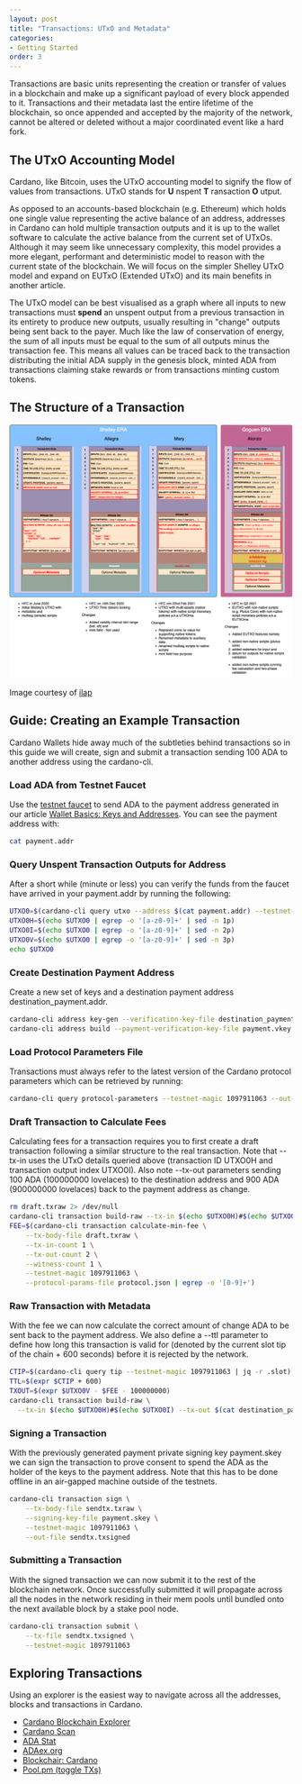 ```yaml
---
layout: post
title: "Transactions: UTxO and Metadata"
categories:
- Getting Started
order: 3
---
```


Transactions are basic units representing the creation or transfer of
values in a blockchain and make up a significant payload of every block
appended to it. Transactions and their metadata last the entire lifetime
of the blockchain, so once appended and accepted by the majority of the
network, cannot be altered or deleted without a major coordinated event
like a hard fork.

## The UTxO Accounting Model

Cardano, like Bitcoin, uses the UTxO accounting model to signify the
flow of values from transactions. UTxO stands for **U** nspent **T**
ransaction **O** utput.

As opposed to an accounts-based blockchain (e.g. Ethereum) which holds
one single value representing the active balance of an address,
addresses in Cardano can hold multiple transaction outputs and it is up
to the wallet software to calculate the active balance from the current
set of UTxOs. Although it may seem like unnecessary complexity, this
model provides a more elegant, performant and deterministic model to
reason with the current state of the blockchain. We will focus on the
simpler Shelley UTxO model and expand on EUTxO (Extended UTxO) and its
main benefits in another article.

The UTxO model can be best visualised as a graph where all inputs to new
transactions must **spend** an unspent output from a previous
transaction in its entirety to produce new outputs, usually resulting in
"change" outputs being sent back to the payer. Much like the law of
conservation of energy, the sum of all inputs must be equal to the sum
of all outputs minus the transaction fee. This means all values can be
traced back to the transaction distributing the initial ADA supply in
the genesis block, minted ADA from transactions claiming stake rewards
or from transactions minting custom tokens.

## The Structure of a Transaction

![](https://github.com/ilap/ShelleyStuffs/raw/master/images/ShelleyTransactionChanges4Gougen.png)

Image courtesy of [ilap](https://github.com/ilap)

## Guide: Creating an Example Transaction

Cardano Wallets hide away much of the subtleties behind transactions so
in this guide we will create, sign and submit a transaction sending 100
ADA to another address using the cardano-cli.

### Load ADA from Testnet Faucet

Use the [testnet
faucet](https://developers.cardano.org/en/testnets/cardano/tools/faucet/)
to send ADA to the payment address generated in our article [Wallet
Basics: Keys and
Addresses](https://learn.lovelace.academy/getting-started/keys-and-addresses/). You
can see the payment address with:

```bash
cat payment.addr
```

### Query Unspent Transaction Outputs for Address

After a short while (minute or less) you can verify the funds from the
faucet have arrived in your payment.addr by running the following:

```bash
UTXO0=$(cardano-cli query utxo --address $(cat payment.addr) --testnet-magic 1097911063 | sed -n 3p) 
UTXO0H=$(echo $UTXO0 | egrep -o '[a-z0-9]+' | sed -n 1p)
UTXO0I=$(echo $UTXO0 | egrep -o '[a-z0-9]+' | sed -n 2p)
UTXO0V=$(echo $UTXO0 | egrep -o '[a-z0-9]+' | sed -n 3p)
echo $UTXO0
```


### Create Destination Payment Address

Create a new set of keys and a destination payment address
destination\_payment.addr.

```bash
cardano-cli address key-gen --verification-key-file destination_payment.vkey --signing-key-file destination_payment.skey
cardano-cli address build --payment-verification-key-file payment.vkey --testnet-magic 1097911063 --out-file destination_payment.addr
```

### Load Protocol Parameters File

Transactions must always refer to the latest version of the Cardano
protocol parameters which can be retrieved by running:

```bash
cardano-cli query protocol-parameters --testnet-magic 1097911063 --out-file protocol.json 
```


### Draft Transaction to Calculate Fees

Calculating fees for a transaction requires you to first create a draft
transaction following a similar structure to the real transaction. Note
that --tx-in uses the UTxO details queried above (transaction ID UTXO0H
and transaction output index UTXO0I). Also note --tx-out parameters
sending 100 ADA (100000000 lovelaces) to the destination address and 900
ADA (900000000 lovelaces) back to the payment address as change.

```bash
rm draft.txraw 2> /dev/null
cardano-cli transaction build-raw --tx-in $(echo $UTXO0H)#$(echo $UTXO0I) --tx-out $(cat destination_payment.addr)+100000000 --tx-out $(cat payment.addr)+900000000 --ttl 0 --fee 0 --out-file draft.txraw
FEE=$(cardano-cli transaction calculate-min-fee \
    --tx-body-file draft.txraw \
    --tx-in-count 1 \
    --tx-out-count 2 \
    --witness-count 1 \
    --testnet-magic 1097911063 \
    --protocol-params-file protocol.json | egrep -o '[0-9]+')
```

### Raw Transaction with Metadata

With the fee we can now calculate the correct amount of change ADA to be
sent back to the payment address. We also define a --ttl parameter to
define how long this transaction is valid for (denoted by the current
slot tip of the chain + 600 seconds) before it is rejected by the
network.

```bash
CTIP=$(cardano-cli query tip --testnet-magic 1097911063 | jq -r .slot)
TTL=$(expr $CTIP + 600)
TXOUT=$(expr $UTXO0V - $FEE - 100000000) 
cardano-cli transaction build-raw \
  --tx-in $(echo $UTXO0H)#$(echo $UTXO0I) --tx-out $(cat destination_payment.addr)+100000000 --tx-out $(cat destination_payment.addr)+$(echo $TXOUT) --ttl $TTL --fee $FEE --out-file sendtx.txraw
```

### Signing a Transaction

With the previously generated payment private signing key payment.skey
we can sign the transaction to prove consent to spend the ADA as the
holder of the keys to the payment address. Note that this has to be done
offline in an air-gapped machine outside of the testnets.

```bash
cardano-cli transaction sign \
    --tx-body-file sendtx.txraw \
    --signing-key-file payment.skey \
    --testnet-magic 1097911063 \
    --out-file sendtx.txsigned
```


### Submitting a Transaction

With the signed transaction we can now submit it to the rest of the
blockchain network. Once successfully submitted it will propagate across
all the nodes in the network residing in their mem pools until bundled
onto the next available block by a stake pool node.

```bash
cardano-cli transaction submit \
    --tx-file sendtx.txsigned \
    --testnet-magic 1097911063 
```

## Exploring Transactions

Using an explorer is the easiest way to navigate across all the addresses, blocks and transactions in Cardano.

- [Cardano Blockchain Explorer](https://explorer.cardano.org/)
- [Cardano Scan](https://cardanoscan.io/)
- [ADA Stat](https://adastat.net/)
- [ADAex.org](https://adaex.org/)
- [Blockchair: Cardano](https://blockchair.com/cardano)
- [Pool.pm (toggle TXs)](https://pool.pm/)

